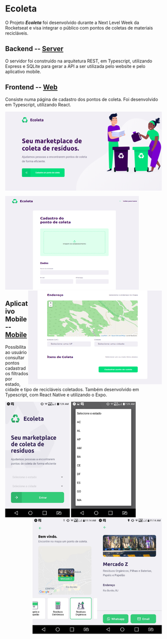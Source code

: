 # Ecoleta

O Projeto ***Ecoleta*** foi desenvolvido durante a Next Level Week da Rocketseat e visa integrar o público com pontos de coletas de materiais recicláveis.

## Backend -- <a href="./backend/">Server<a/>

O servidor foi construído na arquitetura REST, em Typescript, utilizando Express e SQLite para gerar a API a ser utilizada pelo website e pelo aplicativo mobile.

## Frontend -- <a href="./web/">Web<a/>

Consiste numa página de cadastro dos pontos de coleta. Foi desenvolvido em Typescript, utilizando React.

<img src="./previews/web_preview01.png"> 

<img src="./previews/web_preview03.png" width=430 height=300><img src="./previews/web_preview04.png" width=430 height=300 align=right>

## Aplicativo Mobile -- <a href="./mobile/">Mobile<a/>

Possibilita ao usuário consultar pontos cadastrados filtrados por estado, cidade e tipo de recicláveis coletados. Também desenvolvido em Typescript, com React Native e utilizando o Expo.

<img src="./previews/mobile_preview01.jpeg" height=370> <img src="./previews/mobile_preview02.jpeg" height=370> <img src="./previews/mobile_preview04.jpeg" height=370 align=right> <img src="./previews/mobile_preview03.jpeg" height=370 align=right>
